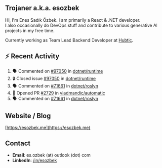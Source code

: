##  Trojaner a.k.a. esozbek
Hi, I'm Enes Sadık Özbek. I am primarily a React & .NET developer.  
I also occasionally do DevOps stuff and contribute to various generative AI projects in my free time.

Currently working as Team Lead Backend Developer at [Hubtic](https://hubtic.com/).

## :zap: Recent Activity

<!--START_SECTION:activity-->
1. 🗣 Commented on [#97050](https://github.com/dotnet/runtime/issues/97050#issuecomment-1894687829) in [dotnet/runtime](https://github.com/dotnet/runtime)
2. 🔒 Closed issue [#97050](https://github.com/dotnet/runtime/issues/97050) in [dotnet/runtime](https://github.com/dotnet/runtime)
3. 🗣 Commented on [#71661](https://github.com/dotnet/roslyn/issues/71661#issuecomment-1894676757) in [dotnet/roslyn](https://github.com/dotnet/roslyn)
4. 💪 Opened PR [#2729](https://github.com/vladmandic/automatic/pull/2729) in [vladmandic/automatic](https://github.com/vladmandic/automatic)
5. 🗣 Commented on [#71661](https://github.com/dotnet/roslyn/issues/71661#issuecomment-1894611892) in [dotnet/roslyn](https://github.com/dotnet/roslyn)
<!--END_SECTION:activity-->

## Website / Blog
[https://esozbek.me](https://esozbek.me)

## Contact
- **Email**: es.ozbek (at) outlook (dot) com
- **LinkedIn**: [/in/esozbek](https://linkedin.com/in/esozbek)
